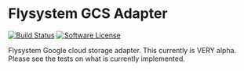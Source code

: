 # Flysystem GCS Adapter

[![Build Status](https://travis-ci.org/zegerhoogeboom/flysystem-adapter-gcs.svg)](https://travis-ci.org/zegerhoogeboom/flysystem-adapter-gcs)
[![Software License](https://img.shields.io/badge/license-MIT-brightgreen.svg?style=flat-square)](LICENSE)

Flysystem Google cloud storage adapter.
This currently is VERY alpha. Please see the tests on what is currently implemented.